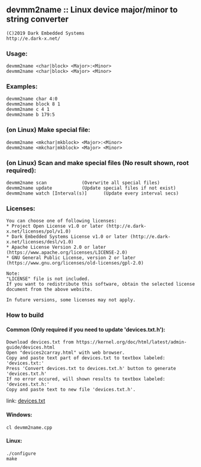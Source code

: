 ## devmm2name :: Linux device major/minor to string converter
	(C)2019 Dark Embedded Systems
	http://e.dark-x.net/

### Usage:
	devmm2name <char|block> <Major>:<Minor>
	devmm2name <char|block> <Major> <Minor>

### Examples:
	devmm2name char 4:0
	devmm2name block 8 1
	devmm2name c 4 1
	devmm2name b 179:5

### (on Linux) Make special file:
	devmm2name <mkchar|mkblock> <Major>:<Minor>
	devmm2name <mkchar|mkblock> <Major> <Minor>

### (on Linux) Scan and make special files (No result shown, root required):
	devmm2name scan				(Overwrite all special files)
	devmm2name update			(Update special files if not exist)
	devmm2name watch [Interval(s)]		(Update every interval secs)

### Licenses:
	You can choose one of following licenses:
	* Project Open License v1.0 or later (http://e.dark-x.net/licenses/pol/v1.0)
	* Dark Embedded Systems License v1.0 or later (http://e.dark-x.net/licenses/desl/v1.0)
	* Apache License Version 2.0 or later (https://www.apache.org/licenses/LICENSE-2.0)
	* GNU General Public License, version 2 or later (https://www.gnu.org/licenses/old-licenses/gpl-2.0)

	Note:
	"LICENSE" file is not included.
	If you want to redistribute this software, obtain the selected license document from the above website.

	In future versions, some licenses may not apply.

### How to build
#### Common (Only required if you need to update 'devices.txt.h'):
	Download devices.txt from https://kernel.org/doc/html/latest/admin-guide/devices.html
	Open "devices2carray.html" with web browser.
	Copy and paste text part of devices.txt to textbox labeled: 'devices.txt:' 
	Press 'Convert devices.txt to devices.txt.h' button to generate 'devices.txt.h'
	If no error occured, will shown results to textbox labeled: 'devices.txt.h:'
	Copy and paste text to new file 'devices.txt.h'.
link: [devices.txt](https://kernel.org/doc/html/latest/admin-guide/devices.html)

#### Windows:
	cl devmm2name.cpp

#### Linux:
	./configure
	make
